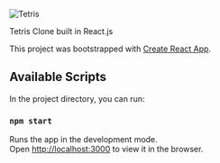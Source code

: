 ![Tetris](https://user-images.githubusercontent.com/38664958/65811980-5174ff00-e186-11e9-942c-c9f5d84d8b07.png)

Tetris Clone built in React.js


This project was bootstrapped with [Create React App](https://github.com/facebook/create-react-app).

## Available Scripts

In the project directory, you can run:

### `npm start`
Runs the app in the development mode.<br>
Open [http://localhost:3000](http://localhost:3000) to view it in the browser.
